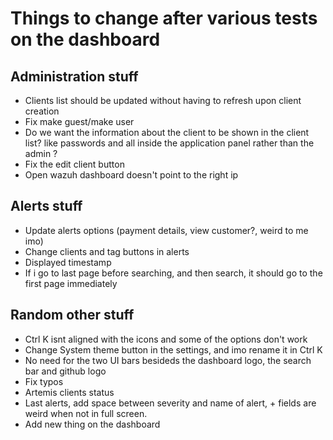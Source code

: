 # Things to change after various tests on the dashboard

## Administration stuff

- Clients list should be updated without having to refresh upon client creation
- Fix make guest/make user
- Do we want the information about the client to be shown in the client list? like passwords and all inside the application panel rather than the admin ?
- Fix the edit client button
- Open wazuh dashboard doesn't point to the right ip

## Alerts stuff

- Update alerts options (payment details, view customer?, weird to me imo)
- Change clients and tag buttons in alerts
- Displayed timestamp
- If i go to last page before searching, and then search, it should go to the first page immediately

## Random other stuff

- Ctrl K isnt aligned with the icons and some of the options don't work
- Change System theme button in the settings, and imo rename it in Ctrl K
- No need for the two UI bars besideds the dashboard logo, the search bar and github logo
- Fix typos
- Artemis clients status
- Last alerts, add space between severity and name of alert, + fields are weird when not in full screen.
- Add new thing on the dashboard

